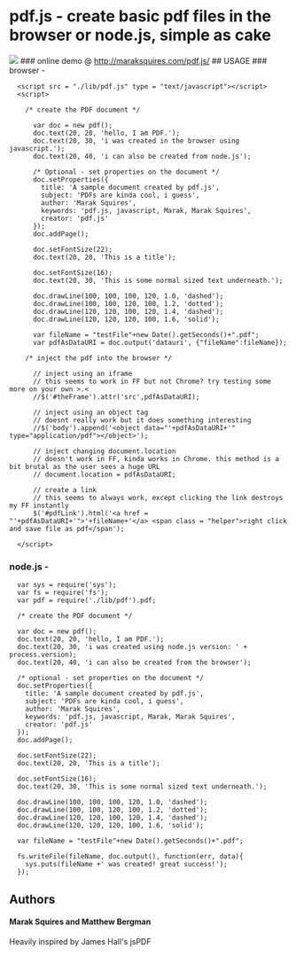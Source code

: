 
# pdf.js - create basic pdf files in the browser or node.js, simple as cake
<img src = "http://i.imgur.com/CIAll.jpg" border = "0">
### online demo @ <a href = "http://maraksquires.com/pdf.js/" target = "_blank">http://maraksquires.com/pdf.js/</a>
## USAGE
### browser - 
  
      <script src = "./lib/pdf.js" type = "text/javascript"></script>
      <script>

        /* create the PDF document */

          var doc = new pdf();
          doc.text(20, 20, 'hello, I am PDF.');
          doc.text(20, 30, 'i was created in the browser using javascript.');
          doc.text(20, 40, 'i can also be created from node.js');

          /* Optional - set properties on the document */
          doc.setProperties({
            title: 'A sample document created by pdf.js',
            subject: 'PDFs are kinda cool, i guess',    
            author: 'Marak Squires',
            keywords: 'pdf.js, javascript, Marak, Marak Squires',
            creator: 'pdf.js'
          });
          doc.addPage();

          doc.setFontSize(22);
          doc.text(20, 20, 'This is a title');

          doc.setFontSize(16);
          doc.text(20, 30, 'This is some normal sized text underneath.');

          doc.drawLine(100, 100, 100, 120, 1.0, 'dashed');
          doc.drawLine(100, 100, 120, 100, 1.2, 'dotted');
          doc.drawLine(120, 120, 100, 120, 1.4, 'dashed');
          doc.drawLine(120, 120, 120, 100, 1.6, 'solid');

          var fileName = "testFile"+new Date().getSeconds()+".pdf";
          var pdfAsDataURI = doc.output('datauri', {"fileName":fileName});

        /* inject the pdf into the browser */

          // inject using an iframe
          // this seems to work in FF but not Chrome? try testing some more on your own >.<
          //$('#theFrame').attr('src',pdfAsDataURI);

          // inject using an object tag
          // doesnt really work but it does something interesting
          //$('body').append('<object data="'+pdfAsDataURI+'" type="application/pdf"></object>');

          // inject changing document.location
          // doesn't work in FF, kinda works in Chrome. this method is a bit brutal as the user sees a huge URL
          // document.location = pdfAsDataURI;

          // create a link
          // this seems to always work, except clicking the link destroys my FF instantly 
          $('#pdfLink').html('<a href = "'+pdfAsDataURI+'">'+fileName+'</a> <span class = "helper">right click and save file as pdf</span');

      </script>
### node.js - 
      var sys = require('sys');
      var fs = require('fs');
      var pdf = require('./lib/pdf').pdf;

      /* create the PDF document */

      var doc = new pdf();
      doc.text(20, 20, 'hello, I am PDF.');
      doc.text(20, 30, 'i was created using node.js version: ' + process.version);
      doc.text(20, 40, 'i can also be created from the browser');

      /* optional - set properties on the document */
      doc.setProperties({
        title: 'A sample document created by pdf.js',
        subject: 'PDFs are kinda cool, i guess',    
        author: 'Marak Squires',
        keywords: 'pdf.js, javascript, Marak, Marak Squires',
        creator: 'pdf.js'
      });
      doc.addPage();

      doc.setFontSize(22);
      doc.text(20, 20, 'This is a title');

      doc.setFontSize(16);
      doc.text(20, 30, 'This is some normal sized text underneath.');

      doc.drawLine(100, 100, 100, 120, 1.0, 'dashed');
      doc.drawLine(100, 100, 120, 100, 1.2, 'dotted');
      doc.drawLine(120, 120, 100, 120, 1.4, 'dashed');
      doc.drawLine(120, 120, 120, 100, 1.6, 'solid');

      var fileName = "testFile"+new Date().getSeconds()+".pdf";

      fs.writeFile(fileName, doc.output(), function(err, data){
        sys.puts(fileName +' was created! great success!');
      });
    
## Authors
#### Marak Squires and Matthew Bergman
Heavily inspired by James Hall's jsPDF 